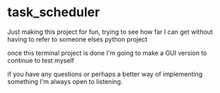 # task_scheduler

Just making this project for fun, trying to see how far I can get without having to refer to someone elses python project

once this terminal project is done I'm going to make a GUI version to continue to test myself

if you have any questions or perhaps a better way of implementing something I'm always open to listening.
